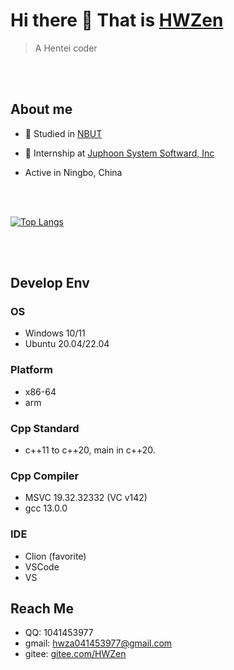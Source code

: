 # Hi there 👋 That is [HWZen](https://hwzen.myds.me:17001)
> A Hentei coder


</br>
</br>

## About me
- 🌱 Studied in [NBUT](https://www.nbut.edu.cn/)

- 🔭 Internship at [Juphoon System Softward, Inc](https://www.juphoon.com/)

- Active in Ningbo, China

</br>
</br>

[![Top Langs](https://github-readme-stats.vercel.app/api/top-langs/?username=HWZen)](https://github.com/HWZen/github-readme-stats)

</br>
</br>

## Develop Env
### OS
- Windows 10/11
- Ubuntu 20.04/22.04

### Platform
- x86-64
- arm

### Cpp Standard
- c++11 to c++20, main in c++20.

### Cpp Compiler
- MSVC 19.32.32332 (VC v142)
- gcc 13.0.0

### IDE
- Clion (favorite)
- VSCode
- VS

## Reach Me
- QQ: 1041453977
- gmail: hwza041453977@gmail.com
- gitee: [gitee.com/HWZen](https://gitee.com/HWZen)

<!--
**HWZen/HWZen** is a ✨ _special_ ✨ repository because its `README.md` (this file) appears on your GitHub profile.

Here are some ideas to get you started:

- 🔭 I’m currently working on ...
- 🌱 I’m currently learning ...
- 👯 I’m looking to collaborate on ...
- 🤔 I’m looking for help with ...
- 💬 Ask me about ...
- 📫 How to reach me: ...
- 😄 Pronouns: ...
- ⚡ Fun fact: ...
-->
